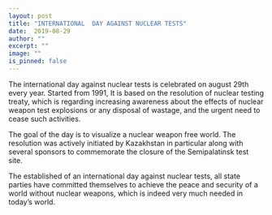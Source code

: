 ```yaml
---
layout: post
title: "INTERNATIONAL  DAY AGAINST NUCLEAR TESTS"
date:  2019-08-29
author: ""
excerpt: ""
image: ""
is_pinned: false
---
```


The international day against nuclear tests is celebrated on august 29th every year. Started from 1991, It is based on the resolution of nuclear testing treaty, which is regarding increasing awareness about the effects of nuclear weapon test explosions or any disposal of wastage, and the urgent need to cease such activities.

The goal of the day is to visualize a nuclear weapon free world. The  resolution was actively initiated by Kazakhstan in particular along with several sponsors to commemorate the closure of the Semipalatinsk test site.

The established of an international day against nuclear tests, all state parties have committed themselves to achieve the peace and security of a world without nuclear weapons, which is indeed very much needed in today’s world.

